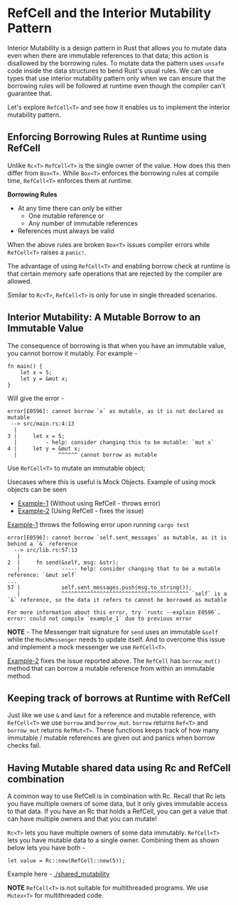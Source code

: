# RefCell<T> and the Interior Mutability Pattern

Interior Mutability is a design pattern in Rust that allows you to mutate data even when there are immutable references to that data; this action is disallowed by the borrowing rules. To mutate data the pattern uses `unsafe` code inside the data structures to bend Rust's usual rules. We can use types that use interior mutability pattern only when we can ensure that the borrowing rules will be followed at runtime even though the compiler can't guarantee that.

Let's explore `RefCell<T>` and see how it enables us to implement the interior mutability pattern.

## Enforcing Borrowing Rules at Runtime using RefCell<T>

Unlike `Rc<T>` `RefCell<T>` is the single owner of the value. How does this then differ from `Box<T>`. While `Box<T>` enforces the borrowing rules at compile time, `RefCell<T>` enforces them at runtime.

**Borrowing Rules**

- At any time there can only be either 
  - One mutable reference or 
  - Any number of immutable references
- References must always be valid

When the above rules are broken `Box<T>` issues compiler errors while `RefCell<T>` raises a `panic!`.

The advantage of using `RefCell<T>` and enabling borrow check at runtime is that certain memory safe operations that are rejected by the compiler are allowed. 

Similar to `Rc<T>`, `RefCell<T>` is only for use in single threaded scenarios.

## Interior Mutability: A Mutable Borrow to an Immutable Value

The consequence of borrowing is that when you have an immutable value, you cannot borrow it mutably. For example -

```
fn main() {
    let x = 5;
    let y = &mut x;
}
```

Will give the error -

```
error[E0596]: cannot borrow `x` as mutable, as it is not declared as mutable
 --> src/main.rs:4:13
  |
3 |     let x = 5;
  |         - help: consider changing this to be mutable: `mut x`
4 |     let y = &mut x;
  |             ^^^^^^ cannot borrow as mutable
```

Use `RefCell<T>` to mutate an immutable object;

Usecases where this is useful is Mock Objects. Example of using mock objects can be seen 

- [Example-1](./example_1/src) (Without using RefCell<T> - throws error)
- [Example-2](./example_2/src) (Using RefCell<T> - fixes the issue)

[Example-1](./example_1/src) throws the following error upon running `cargo test` 

```
error[E0596]: cannot borrow `self.sent_messages` as mutable, as it is behind a `&` reference
  --> src/lib.rs:57:13
   |
2  |     fn send(&self, msg: &str);
   |             ----- help: consider changing that to be a mutable reference: `&mut self`
...
57 |             self.sent_messages.push(msg.to_string());
   |             ^^^^^^^^^^^^^^^^^^^^^^^^^^^^^^^^^^^^^^^^ `self` is a `&` reference, so the data it refers to cannot be borrowed as mutable

For more information about this error, try `rustc --explain E0596`.
error: could not compile `example_1` due to previous error
```

**NOTE** - The Messenger trait signature for `send` uses an immutable `&self` while the `MockMessenger` needs to update itself. And to overcome this issue and implement a mock messenger we use `RefCell<T>`.

[Example-2](./example_2/src) fixes the issue reported above. The `RefCell` has `borrow_mut()` method that can borrow a mutable reference from within an immutable method. 

## Keeping track of borrows at Runtime with RefCell<T>

Just like we use `&` and `&mut` for a reference and mutable reference, with `RefCell<T>` we use `borrow` and `borrow_mut`. `borrow` returns `Ref<T>` and `borrow_mut` returns `RefMut<T>`. These functions keeps track of how many immutable / mutable references are given out and panics when borrow checks fail.

## Having Mutable shared data using Rc<T> and RefCell<T> combination

A common way to use RefCell<T> is in combination with Rc<T>. Recall that Rc<T> lets you have multiple owners of some data, but it only gives immutable access to that data. If you have an Rc<T> that holds a RefCell<T>, you can get a value that can have multiple owners and that you can mutate!

`Rc<T>` lets you have multiple owners of some data immutably. `RefCell<T>` lets you have mutable data to a single owner. Combining them as shown below lets you have both -

```
let value = Rc::new(RefCell::new(5));
```

Example here - [./shared_mutability](./shared_mutability/src/main.rs)


**NOTE** `RefCell<T>` is not suitable for multithreaded programs. We use `Mutex<T>` for multithreaded code.
